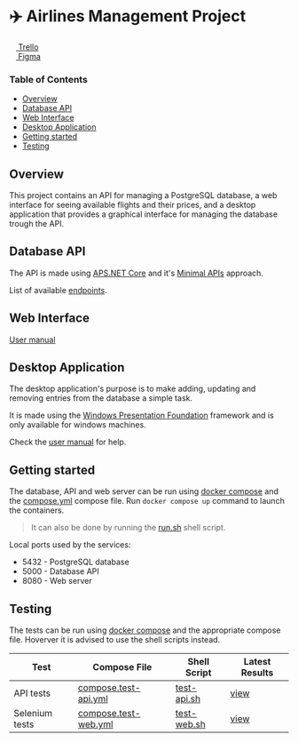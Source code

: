 # :airplane: Airlines Management Project

[<img src="https://trello.com/favicon.ico" width="12"/> Trello](https://trello.com/b/dmFaW9eT/iktairlines)\
[<img src="https://static.figma.com/app/icon/1/favicon.svg" width="12"/> Figma](https://www.figma.com/design/m6DMnSU3LX5Ax3IFF2Gs4B/Airlines?node-id=0-1&t=AlGC7EdEvBNXLnfR-0)

### Table of Contents
- [Overview](#overview)
- [Database API](#database-api)
- [Web Interface](#web-interface)
- [Desktop Application](#desktop-application)
- [Getting started](#getting-started)
- [Testing](#testing)

## Overview

This project contains an API for managing a PostgreSQL database, a web interface for seeing available flights and their prices, and a desktop application that provides a graphical interface for managing the database trough the API.

## Database API

The API is made using [APS.NET Core](https://github.com/dotnet/aspnetcore) and it's [Minimal APIs](https://learn.microsoft.com/en-us/aspnet/core/fundamentals/minimal-apis/overview?view=aspnetcore-8.0) approach.

List of available [endpoints](./AirportManagement/docs/endpoints.md).

## Web Interface

[User manual](./AirportWeb/user-manual.md)

## Desktop Application

The desktop application's purpose is to make adding, updating and removing entries from the database a simple task.

It is made using the [Windows Presentation Foundation](https://github.com/dotnet/wpf) framework and is only available for windows machines.

Check the [user manual](./AirportManagement/docs/desktop-app-manual.md) for help.

## Getting started

The database, API and web server can be run using [docker compose](https://github.com/docker/compose) and the [compose.yml](./compose.yml) compose file.
Run `docker compose up` command to launch the containers.
> It can also be done by running the [run.sh](./run.sh) shell script.

Local ports used by the services:
- 5432 - PostgreSQL database
- 5000 - Database API
- 8080 - Web server

## Testing

The tests can be run using [docker compose](https://github.com/docker/compose) and the appropriate compose file. Hoverver it is advised to use the shell scripts instead.

| Test | Compose File | Shell Script | Latest Results |
| --- | --- | --- | --- |
| API tests | [compose.test-api.yml](./compose.test-api.yml) | [test-api.sh](./test-api.sh) | [view](./AirportManagement/api-test-results.md) |
| Selenium tests | [compose.test-web.yml](./compose.test-web.yml) | [test-web.sh](./test-web.sh) | [view](./AirportWebTest/web-selenium-test-results.md) |
